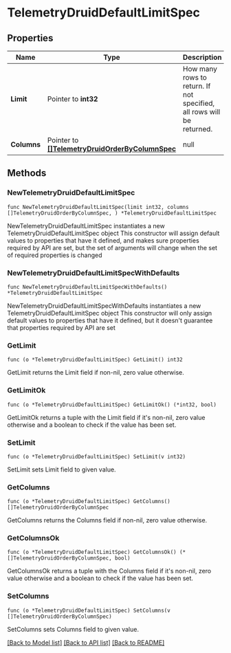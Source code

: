 # TelemetryDruidDefaultLimitSpec

## Properties

Name | Type | Description | Notes
------------ | ------------- | ------------- | -------------
**Limit** | Pointer to **int32** | How many rows to return. If not specified, all rows will be returned. | 
**Columns** | Pointer to [**[]TelemetryDruidOrderByColumnSpec**](telemetry.DruidOrderByColumnSpec.md) | null | 

## Methods

### NewTelemetryDruidDefaultLimitSpec

`func NewTelemetryDruidDefaultLimitSpec(limit int32, columns []TelemetryDruidOrderByColumnSpec, ) *TelemetryDruidDefaultLimitSpec`

NewTelemetryDruidDefaultLimitSpec instantiates a new TelemetryDruidDefaultLimitSpec object
This constructor will assign default values to properties that have it defined,
and makes sure properties required by API are set, but the set of arguments
will change when the set of required properties is changed

### NewTelemetryDruidDefaultLimitSpecWithDefaults

`func NewTelemetryDruidDefaultLimitSpecWithDefaults() *TelemetryDruidDefaultLimitSpec`

NewTelemetryDruidDefaultLimitSpecWithDefaults instantiates a new TelemetryDruidDefaultLimitSpec object
This constructor will only assign default values to properties that have it defined,
but it doesn't guarantee that properties required by API are set

### GetLimit

`func (o *TelemetryDruidDefaultLimitSpec) GetLimit() int32`

GetLimit returns the Limit field if non-nil, zero value otherwise.

### GetLimitOk

`func (o *TelemetryDruidDefaultLimitSpec) GetLimitOk() (*int32, bool)`

GetLimitOk returns a tuple with the Limit field if it's non-nil, zero value otherwise
and a boolean to check if the value has been set.

### SetLimit

`func (o *TelemetryDruidDefaultLimitSpec) SetLimit(v int32)`

SetLimit sets Limit field to given value.


### GetColumns

`func (o *TelemetryDruidDefaultLimitSpec) GetColumns() []TelemetryDruidOrderByColumnSpec`

GetColumns returns the Columns field if non-nil, zero value otherwise.

### GetColumnsOk

`func (o *TelemetryDruidDefaultLimitSpec) GetColumnsOk() (*[]TelemetryDruidOrderByColumnSpec, bool)`

GetColumnsOk returns a tuple with the Columns field if it's non-nil, zero value otherwise
and a boolean to check if the value has been set.

### SetColumns

`func (o *TelemetryDruidDefaultLimitSpec) SetColumns(v []TelemetryDruidOrderByColumnSpec)`

SetColumns sets Columns field to given value.



[[Back to Model list]](../README.md#documentation-for-models) [[Back to API list]](../README.md#documentation-for-api-endpoints) [[Back to README]](../README.md)


